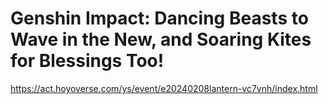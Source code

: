 # Genshin Impact: Dancing Beasts to Wave in the New, and Soaring Kites for Blessings Too!
https://act.hoyoverse.com/ys/event/e20240208lantern-vc7vnh/index.html